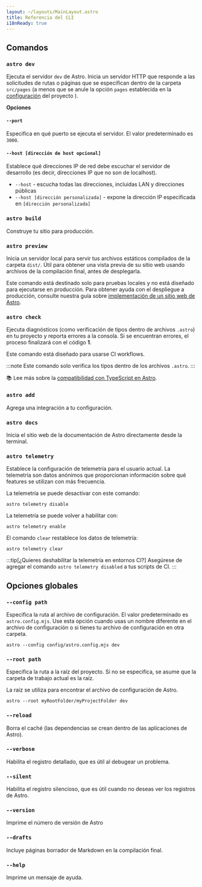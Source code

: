 ```yaml
---
layout: ~/layouts/MainLayout.astro
title: Referencia del CLI
i18nReady: true
---
```


## Comandos

### `astro dev`

Ejecuta el servidor `dev` de Astro. Inicia un servidor HTTP que responde a las solicitudes de rutas o páginas que se especifican dentro de la carpeta `src/pages` (a menos que se anule la opción `pages` establecida en la [configuración](/es/reference/configuration-reference/) del proyecto ).

**Opciones**

#### `--port`

Especifica en qué puerto se ejecuta el servidor. El valor predeterminado es `3000`.

#### `--host [dirección de host opcional]`

Establece qué direcciones IP de red debe escuchar el servidor de desarrollo (es decir, direcciones IP que no son de localhost).
- `--host` - escucha todas las direcciones, incluidas LAN y direcciones públicas
- `--host [dirección personalizada]` - expone la dirección IP especificada en `[dirección personalizada]`

### `astro build`

Construye tu sitio para producción.

### `astro preview`

Inicia un servidor local para servir tus archivos estáticos compilados de la carpeta `dist/`. Útil para obtener una vista previa de su sitio web usando archivos de la compilación final, antes de desplegarla.

Este comando está destinado solo para pruebas locales y no está diseñado para ejecutarse en producción. Para obtener ayuda con el despliegue a producción, consulte nuestra guía sobre [implementación de un sitio web de Astro](/es/guides/deploy/).

### `astro check`

Ejecuta diagnósticos (como verificación de tipos dentro de archivos `.astro`) en tu proyecto y reporta errores a la consola. Si se encuentran errores, el proceso finalizará con el código **1**.

Este comando está diseñado para usarse CI workflows.

:::note
Este comando solo verifica los tipos dentro de los archivos `.astro`.
:::

📚 Lee más sobre la [compatibilidad con TypeScript en Astro](/es/guides/typescript/).

### `astro add`

Agrega una integración a tu configuración.

### `astro docs`

Inicia el sitio web de la documentación de Astro directamente desde la terminal.

### `astro telemetry`

Establece la configuración de telemetría para el usuario actual. La telemetría son datos anónimos que proporcionan información sobre qué features se utilizan con más frecuencia.

La telemetría se puede desactivar con este comando:

```shell
astro telemetry disable
```

La telemetría se puede volver a habilitar con:

```shell
astro telemetry enable
```

El comando `clear` restablece los datos de telemetría:

```shell
astro telemetry clear
```

:::tip[¿Quieres deshabilitar la telemetría en entornos CI?]
Asegúrese de agregar el comando `astro telemetry disabled` a tus scripts de CI.
:::

## Opciones globales

### `--config path`

Especifica la ruta al archivo de configuración. El valor predeterminado es `astro.config.mjs`. Use esta opción cuando usas un nombre diferente en el archivo de configuración o si tienes tu archivo de configuración en otra carpeta.

```shell
astro --config config/astro.config.mjs dev
```

### `--root path`

Especifica la ruta a la raíz del proyecto. Si no se especifica, se asume que la carpeta de trabajo actual es la raíz.

La raíz se utiliza para encontrar el archivo de configuración de Astro.

```shell
astro --root myRootFolder/myProjectFolder dev
```

### `--reload`

Borra el caché (las dependencias se crean dentro de las aplicaciones de Astro).

### `--verbose`

Habilita el registro detallado, que es útil al debugear un problema.

### `--silent`

Habilita el registro silencioso, que es útil cuando no deseas ver los registros de Astro.

### `--version`

Imprime el número de versión de Astro

### `--drafts`

Incluye páginas borrador de Markdown en la compilación final.

### `--help`

Imprime un mensaje de ayuda.

